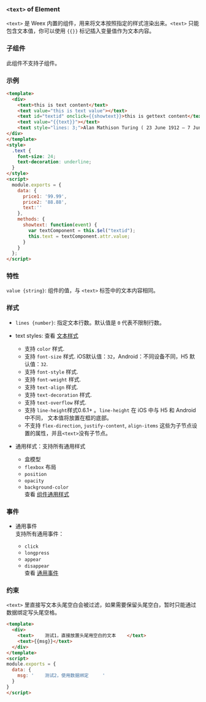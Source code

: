 ### `<text>` of Element
`<text>` 是 Weex 内置的组件，用来将文本按照指定的样式渲染出来。`<text>` 只能包含文本值，你可以使用 `{{}}` 标记插入变量值作为文本内容。

### 子组件
此组件不支持子组件。

### 示例
```html
<template>
  <div>
    <text>this is text content</text>
    <text value="this is text value"></text>
    <text id="textid" onclick={{showtext}}>this is gettext content</text>
    <text value="{{text}}"></text>
    <text style="lines: 3;">Alan Mathison Turing ( 23 June 1912 – 7 June 1954) was an English computer scientist, mathematician, logician, cryptanalyst and theoretical biologist. He was highly influential in the development of theoretical computer science, providing a formalisation of the concepts of algorithm and computation with the Turing machine, which can be considered a model of a general purpose computer.Turing is widely considered to be the father of theoretical computer science and artificial intelligence.</text>
</div>
</template>
<style>
  .text {
    font-size: 24;
    text-decoration: underline;
  }
</style>
<script>
  module.exports = {
    data: {
      price1: '99.99',
      price2: '88.88',
      text:''
    },
    methods: {
      showtext: function(event) {
        var textComponent = this.$el("textid");
        this.text = textComponent.attr.value;
      }
    }
  };
</script>
```

### 特性
`value {string}`: 组件的值，与 `<text>` 标签中的文本内容相同。

### 样式
- `lines {number}`: 指定文本行数。默认值是 `0` 代表不限制行数。
- text styles: 查看 [文本样式](https://weex.incubator.apache.org/cn/v-0.10/references/text-style.html)

  - 支持 `color` 样式.
  - 支持 `font-size` 样式. iOS默认值：`32`，Android：不同设备不同，H5 默认值：`32`.
  - 支持 `font-style` 样式.
  - 支持 `font-weight` 样式.
  - 支持 `text-align` 样式.
  - 支持 `text-decoration` 样式.
  - 支持 `text-overflow` 样式.
  - 支持 `line-height`样式0.6.1+ 。`line-height` 在 iOS 中与 H5 和 Android 中不同， 文本值将放置在框的底部。
  - 不支持 `flex-direction`, `justify-content`, `align-items` 这些为子节点设置的属性，并且`<text>`没有子节点。

- 通用样式：支持所有通用样式
  - 盒模型
  - `flexbox` 布局
  - `position`
  - `opacity`
  - `background-color`  <br/>
  查看 [组件通用样式](https://weex.incubator.apache.org/cn/v-0.10/references/common-style.html)

### 事件
- 通用事件  <br/>
  支持所有通用事件：

  - `click`
  - `longpress`
  - `appear`
  - `disappear`  <br/>
  查看 [通用事件](https://weex.incubator.apache.org/cn/v-0.10/references/common-event.html)

### 约束
`<text>` 里直接写文本头尾空白会被过滤，如果需要保留头尾空白，暂时只能通过数据绑定写头尾空格。
```html
<template>
  <div>
    <text>    测试1，直接放置头尾用空白的文本    </text>
    <text>{{msg}}</text>
  </div>
</template>
<script>
module.exports = {
  data: {
    msg: '    测试2，使用数据绑定     '
  }
}
</script>
```
